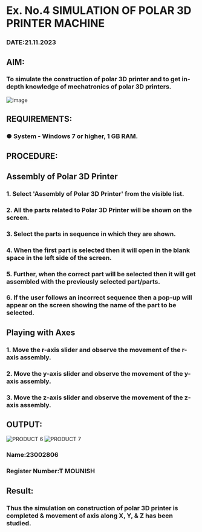 # Ex. No.4 SIMULATION OF POLAR 3D PRINTER MACHINE

### DATE:21.11.2023 

## AIM:
### To simulate the construction of polar 3D printer and to get in-depth knowledge of mechatronics of polar 3D printers.

![image](https://github.com/Sellakumar1987/Ex.-No.-4---SIMULATION-OF-POLAR-3D-PRINTER-MACHINE/assets/113594316/b551f195-9877-49a2-99bb-a9efcfb3381a)

## REQUIREMENTS:
### ●	System - Windows 7 or higher, 1 GB RAM.

## PROCEDURE:

## Assembly of Polar 3D Printer
### 1.	Select 'Assembly of Polar 3D Printer' from the visible list.
### 2.	All the parts related to Polar 3D Printer will be shown on the screen.
### 3.	Select the parts in sequence in which they are shown.
### 4.	When the first part is selected then it will open in the blank space in the left side of the screen.
### 5.	Further, when the correct part will be selected then it will get assembled with the previously selected part/parts.
### 6.	If the user follows an incorrect sequence then a pop-up will appear on the screen showing the name of the part to be selected.

## Playing with Axes
### 1.	Move the r-axis slider and observe the movement of the r-axis assembly.
### 2.	Move the y-axis slider and observe the movement of the y-axis assembly.
### 3.	Move the z-axis slider and observe the movement of the z-axis assembly.

## OUTPUT:
![PRODUCT 6](https://github.com/MounishT/Ex.-No.-4---SIMULATION-OF-POLAR-3D-PRINTER-MACHINE/assets/138955798/ef7d9c61-dfcc-4f59-a4d8-50e5bc77467a)
![PRODUCT 7](https://github.com/MounishT/Ex.-No.-4---SIMULATION-OF-POLAR-3D-PRINTER-MACHINE/assets/138955798/7264af7a-3fb4-4314-bde8-5e7dc5c172a9)



### Name:23002806
### Register Number:T MOUNISH

## Result: 
### Thus the simulation on construction of polar 3D printer is completed & movement of axis along X, Y, & Z has been studied.
